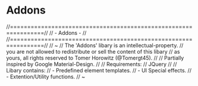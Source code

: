 # Addons
//================================================================//
//                          - Addons -                            //
//================================================================//
// ~
// The 'Addons' libary is an intellectual-property.
// you are not allowed to redistribute or sell the content of this libary
// as yours, all rights reserved to Tomer Horowitz (@Tomergt45).
//
// Partially inspired by Google Material-Design.
//
// Requirements:
// JQuery
//
// Libary contains:
// - Predefined element templates.
// - UI Special effects.
// - Extention/Utility functions.
// ~

